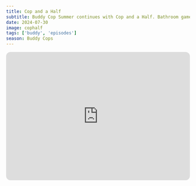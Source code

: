 ```yaml
---
title: Cop and a Half
subtitle: Buddy Cop Summer continues with Cop and a Half. Bathroom games. Failed restaurants. Henry Winkler as ACAB propagandist. AIDS. We cover it all.
date: 2024-07-30
image: cophalf
tags: ['buddy', 'episodes']
season: Buddy Cops
---
```

<iframe style="border-radius:12px" src="https://open.spotify.com/embed/episode/5LWdWhOqXPjcFZp4EUi0Ag?utm_source=generator" width="100%" height="352" frameBorder="0" allowfullscreen="" allow="autoplay; clipboard-write; encrypted-media; fullscreen; picture-in-picture" loading="lazy"></iframe>